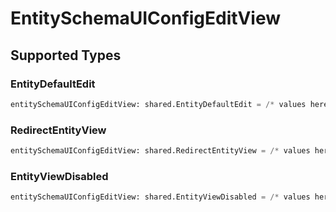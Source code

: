 # EntitySchemaUIConfigEditView


## Supported Types

### EntityDefaultEdit

```python
entitySchemaUIConfigEditView: shared.EntityDefaultEdit = /* values here */
```

### RedirectEntityView

```python
entitySchemaUIConfigEditView: shared.RedirectEntityView = /* values here */
```

### EntityViewDisabled

```python
entitySchemaUIConfigEditView: shared.EntityViewDisabled = /* values here */
```

